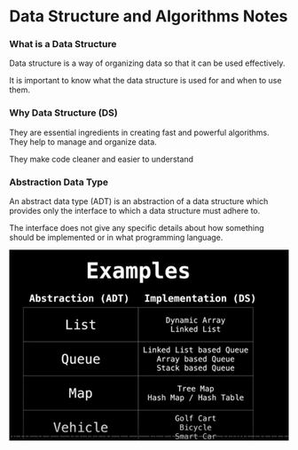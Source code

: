 # Data Structure and Algorithms Notes

### What is a Data Structure
Data structure is a way of organizing data so that it can be used effectively.

It is important to know what the data structure is used for and when to use them.

### Why Data Structure (DS)
They are essential ingredients in creating fast and powerful algorithms.
They help to manage and organize data. 

They make code cleaner and easier to understand

### Abstraction Data Type
An abstract data type (ADT) is an abstraction of a data structure which provides only the interface to which a data structure must adhere to.

The interface does not give any specific details about how something should be implemented or in what programming language.

![alt text](img-abstraction.jpg)
